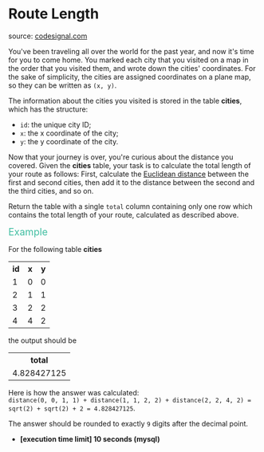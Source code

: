 <h1>Route Length</h1>
<p>source: <a href="https://www.codesignal.com/">codesignal.com</a>
<div><p>You've been traveling all over the world for the past year, and now it's time for you to come home. You marked each city that you visited on a map in the order that you visited them, and wrote down the cities' coordinates. For the sake of simplicity, the cities are assigned coordinates on a plane map, so they can be written as <code>(x, y)</code>.</p>
<p>The information about the cities you visited is stored in the table <strong>cities</strong>, which has the structure:</p>
<ul>
<li><code>id</code>: the unique city ID;</li>
<li><code>x</code>: the x coordinate of the city;</li>
<li><code>y</code>: the y coordinate of the city.</li>
</ul>
<p>Now that your journey is over, you're curious about the distance you covered. Given the <strong>cities</strong> table, your task is to calculate the total length of your route as follows: First, calculate the <a href="https://en.wikipedia.org/wiki/Euclidean_distance" target="_blank">Euclidean distance</a> between the first and second cities, then add it to the distance between the second and the third cities, and so on.</p>
<p>Return the table with a single <code>total</code> column containing only one row which contains the total length of your route, calculated as described above.</p>
<p><span style="color:#44BFA3;font-size:1.4em">Example</span></p>
<p>For the following table <strong>cities</strong></p>
<table>
  <tbody><tr>
    <th>id</th>
    <th>x</th>
    <th>y</th>
  </tr>
  <tr>
    <td>1</td>
    <td>0</td>
    <td>0</td>
  </tr>
  <tr>
    <td>2</td>
    <td>1</td>
    <td>1</td>
  </tr>
  <tr>
    <td>3</td>
    <td>2</td>
    <td>2</td>
  </tr>
  <tr>
    <td>4</td>
    <td>4</td>
    <td>2</td>
  </tr>
</tbody></table>
<p>the output should be</p>
<table>
<tbody><tr>
<th>total</th>
</tr>
<tr>
<td>4.828427125</td>
</tr>
</tbody></table>
<p>Here is how the answer was calculated:<br>
<code>distance(0, 0, 1, 1) + distance(1, 1, 2, 2) + distance(2, 2, 4, 2) = sqrt(2) + sqrt(2) + 2 = 4.828427125</code>.</p>
<p>The answer should be rounded to exactly <code>9</code> digits after the decimal point.</p>
<ul>
<li><strong>[execution time limit] 10 seconds (mysql)</strong></li>
</ul>
</div>
